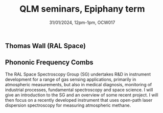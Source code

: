 ﻿---
layout: page
title: QLM seminars, Epiphany term
subtitle: 31/01/2024, 12pm-1pm, OCW017
---

## Thomas Wall (RAL Space)

## Phononic Frequency Combs

The RAL Space Spectroscopy Group (SG) undertakes R&D in instrument development for a range of gas sensing applications, primarily in atmospheric measurements, but also in medical diagnosis, monitoring of industrial processes, fundamental spectroscopy and space science. I will give an introduction to the SG and an overview of some recent project. I will then focus on a recently developed instrument that uses open-path laser dispersion spectroscopy for measuring atmospheric methane.




